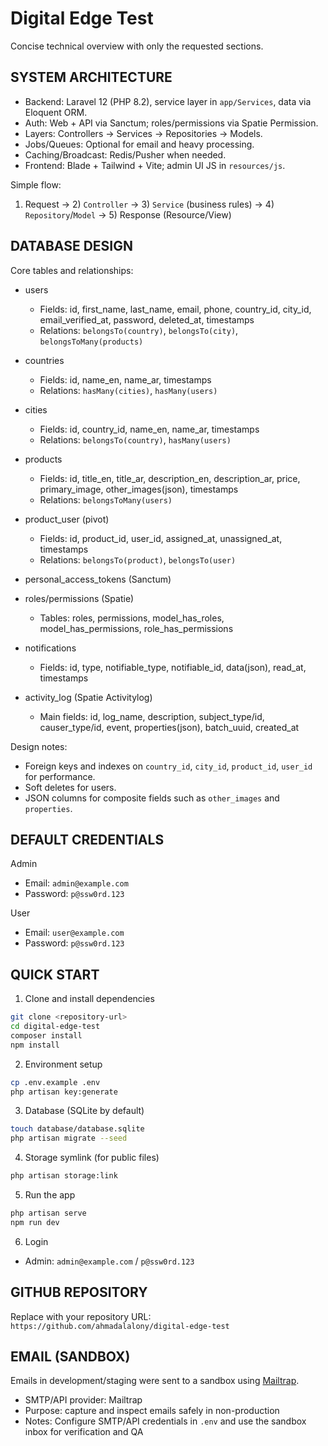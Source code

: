 # Digital Edge Test

Concise technical overview with only the requested sections.

## SYSTEM ARCHITECTURE

- Backend: Laravel 12 (PHP 8.2), service layer in `app/Services`, data via Eloquent ORM.
- Auth: Web + API via Sanctum; roles/permissions via Spatie Permission.
- Layers: Controllers → Services → Repositories → Models.
- Jobs/Queues: Optional for email and heavy processing.
- Caching/Broadcast: Redis/Pusher when needed.
- Frontend: Blade + Tailwind + Vite; admin UI JS in `resources/js`.

Simple flow:
1) Request → 2) `Controller` → 3) `Service` (business rules) → 4) `Repository`/`Model` → 5) Response (Resource/View)


## DATABASE DESIGN

Core tables and relationships:

- users
  - Fields: id, first_name, last_name, email, phone, country_id, city_id, email_verified_at, password, deleted_at, timestamps
  - Relations: `belongsTo(country)`, `belongsTo(city)`, `belongsToMany(products)`

- countries
  - Fields: id, name_en, name_ar, timestamps
  - Relations: `hasMany(cities)`, `hasMany(users)`

- cities
  - Fields: id, country_id, name_en, name_ar, timestamps
  - Relations: `belongsTo(country)`, `hasMany(users)`

- products
  - Fields: id, title_en, title_ar, description_en, description_ar, price, primary_image, other_images(json), timestamps
  - Relations: `belongsToMany(users)`

- product_user (pivot)
  - Fields: id, product_id, user_id, assigned_at, unassigned_at, timestamps
  - Relations: `belongsTo(product)`, `belongsTo(user)`

- personal_access_tokens (Sanctum)

- roles/permissions (Spatie)
  - Tables: roles, permissions, model_has_roles, model_has_permissions, role_has_permissions

- notifications
  - Fields: id, type, notifiable_type, notifiable_id, data(json), read_at, timestamps

- activity_log (Spatie Activitylog)
  - Main fields: id, log_name, description, subject_type/id, causer_type/id, event, properties(json), batch_uuid, created_at

Design notes:
- Foreign keys and indexes on `country_id`, `city_id`, `product_id`, `user_id` for performance.
- Soft deletes for users.
- JSON columns for composite fields such as `other_images` and `properties`.

## DEFAULT CREDENTIALS

Admin
- Email: `admin@example.com`
- Password: `p@ssw0rd.123`

User
- Email: `user@example.com`
- Password: `p@ssw0rd.123`

## QUICK START

1. Clone and install dependencies
```bash
git clone <repository-url>
cd digital-edge-test
composer install
npm install
```

2. Environment setup
```bash
cp .env.example .env
php artisan key:generate
```

3. Database (SQLite by default)
```bash
touch database/database.sqlite
php artisan migrate --seed
```

4. Storage symlink (for public files)
```bash
php artisan storage:link
```

5. Run the app
```bash
php artisan serve
npm run dev
```

6. Login
- Admin: `admin@example.com` / `p@ssw0rd.123`

## GITHUB REPOSITORY

Replace with your repository URL:
`https://github.com/ahmadalalony/digital-edge-test`

## EMAIL (SANDBOX)

Emails in development/staging were sent to a sandbox using [Mailtrap](https://mailtrap.io).

- SMTP/API provider: Mailtrap
- Purpose: capture and inspect emails safely in non-production
- Notes: Configure SMTP/API credentials in `.env` and use the sandbox inbox for verification and QA